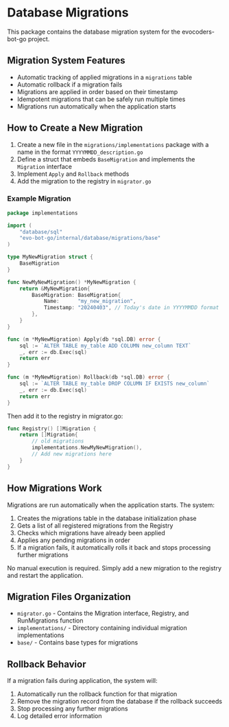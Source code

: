 # Database Migrations

This package contains the database migration system for the evocoders-bot-go project.

## Migration System Features

- Automatic tracking of applied migrations in a `migrations` table
- Automatic rollback if a migration fails
- Migrations are applied in order based on their timestamp
- Idempotent migrations that can be safely run multiple times
- Migrations run automatically when the application starts

## How to Create a New Migration

1. Create a new file in the `migrations/implementations` package with a name in the format `YYYYMMDD_description.go`
2. Define a struct that embeds `BaseMigration` and implements the `Migration` interface
3. Implement `Apply` and `Rollback` methods
4. Add the migration to the registry in `migrator.go`

### Example Migration

```go
package implementations

import (
	"database/sql"
	"evo-bot-go/internal/database/migrations/base"
)

type MyNewMigration struct {
	BaseMigration
}

func NewMyNewMigration() *MyNewMigration {
	return &MyNewMigration{
		BaseMigration: BaseMigration{
			Name:      "my_new_migration",
			Timestamp: "20240403", // Today's date in YYYYMMDD format
		},
	}
}

func (m *MyNewMigration) Apply(db *sql.DB) error {
	sql := `ALTER TABLE my_table ADD COLUMN new_column TEXT`
	_, err := db.Exec(sql)
	return err
}

func (m *MyNewMigration) Rollback(db *sql.DB) error {
	sql := `ALTER TABLE my_table DROP COLUMN IF EXISTS new_column`
	_, err := db.Exec(sql)
	return err
}
```

Then add it to the registry in migrator.go:

```go
func Registry() []Migration {
	return []Migration{
		// old migrations
		implementations.NewMyNewMigration(),
		// Add new migrations here
	}
}
```

## How Migrations Work

Migrations are run automatically when the application starts. The system:

1. Creates the migrations table in the database initialization phase
2. Gets a list of all registered migrations from the Registry
3. Checks which migrations have already been applied
4. Applies any pending migrations in order
5. If a migration fails, it automatically rolls it back and stops processing further migrations

No manual execution is required. Simply add a new migration to the registry and restart the application.

## Migration Files Organization

- `migrator.go` - Contains the Migration interface, Registry, and RunMigrations function
- `implementations/` - Directory containing individual migration implementations
- `base/` - Contains base types for migrations

## Rollback Behavior

If a migration fails during application, the system will:

1. Automatically run the rollback function for that migration
2. Remove the migration record from the database if the rollback succeeds
3. Stop processing any further migrations
4. Log detailed error information 
